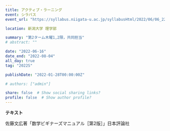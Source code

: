 ```yaml
---
title: アクティブ・ラーニング
event: シラバス
event_url: "https://syllabus.niigata-u.ac.jp/syllabusHtml/2022/06/06_222S0507_ja_JP.html"

location: 新潟大学 理学部

summary: "第2ターム木曜1,2限，共同担当"
# abstract: ""

date: "2022-06-16"
date_end: "2022-08-04"
all_day: true
tag: "2022S"

publishDate: "2022-01-28T00:00:00Z"

# authors: ["admin"]

share: false  # Show social sharing links?
profile: false  # Show author profile?
---
```

**テキスト**

佐藤文広著「数学ビギナーズマニュアル［第2版］」日本評論社
